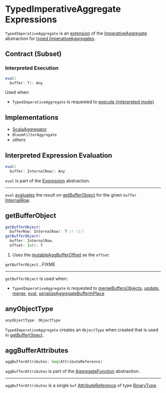 # TypedImperativeAggregate Expressions

`TypedImperativeAggregate` is an [extension](#contract) of the [ImperativeAggregate](ImperativeAggregate.md) abstraction for [typed ImperativeAggregates](#implementations).

## Contract (Subset)

### <span id="eval"> Interpreted Execution

```scala
eval(
  buffer: T): Any
```

Used when:

* `TypedImperativeAggregate` is requested to [execute (interpreted mode)](#eval-Expression)

## Implementations

* [ScalaAggregator](ScalaAggregator.md)
* `BloomFilterAggregate`
* _others_

## <span id="eval-Expression"> Interpreted Expression Evaluation

```scala
eval(
  buffer: InternalRow): Any
```

`eval` is part of the [Expression](Expression.md#eval) abstraction.

---

`eval` [evaluates](#eval) the result on [getBufferObject](#getBufferObject) for the given `buffer` [InternalRow](../InternalRow.md).

## <span id="getBufferObject"> getBufferObject

```scala
getBufferObject(
  bufferRow: InternalRow): T // (1)!
getBufferObject(
  buffer: InternalRow,
  offset: Int): T
```

1. Uses the [mutableAggBufferOffset](ImperativeAggregate.md#mutableAggBufferOffset) as the `offset`

`getBufferObject`...FIXME

---

`getBufferObject` is used when:

* `TypedImperativeAggregate` is requested to [mergeBuffersObjects](#mergeBuffersObjects), [update](#update), [merge](#merge), [eval](#eval-Expression), [serializeAggregateBufferInPlace](#serializeAggregateBufferInPlace)

## <span id="anyObjectType"> anyObjectType

```scala
anyObjectType: ObjectType
```

`TypedImperativeAggregate` creates an `ObjectType` when created that is used in [getBufferObject](#getBufferObject).

## <span id="aggBufferAttributes"> aggBufferAttributes

```scala
aggBufferAttributes: Seq[AttributeReference]
```

`aggBufferAttributes` is part of the [AggregateFunction](AggregateFunction.md#aggBufferAttributes) abstraction.

---

`aggBufferAttributes` is a single `buf` [AttributeReference](Attribute.md) of type [BinaryType](../types/DataType.md#BinaryType).
